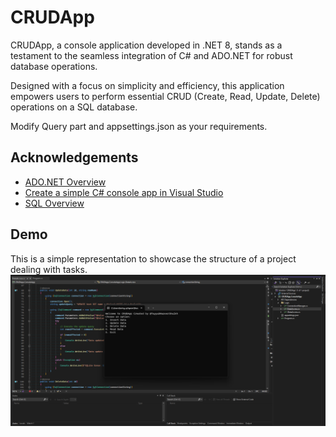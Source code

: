 
# CRUDApp

CRUDApp, a console application developed in .NET 8, stands as a testament to the seamless integration of C# and ADO.NET for robust database operations.

Designed with a focus on simplicity and efficiency, this application empowers users to perform essential CRUD (Create, Read, Update, Delete) operations on a SQL database.

Modify Query part and appsettings.json as your requirements.





## Acknowledgements

 - [ADO.NET Overview](https://learn.microsoft.com/en-us/dotnet/framework/data/adonet/ado-net-overview)
 - [ Create a simple C# console app in Visual Studio](https://learn.microsoft.com/en-us/visualstudio/get-started/csharp/tutorial-console?view=vs-2022)
 - [SQL Overview](https://www.w3schools.com/sql/sql_syntax.asp)

 
## Demo
This is a simple representation to showcase the structure of a project dealing with tasks. 
![Project Structrue](https://github.com/TayyabNazeerShaikh/CRUDApp/blob/main/Images%20%26%20Documents/1.png)



     
